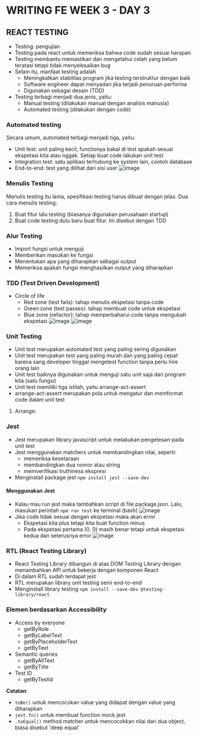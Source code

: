 # WRITING FE WEEK 3 - DAY 3
## REACT TESTING
- Testing: pengujian
- Testing pada react untuk memeriksa bahwa code sudah sesuai harapan
- Testing membantu memastikan dan mengetahui celah yang belum teratasi tetapi tidak menyelesaikan bug
- Selain itu, manfaat testing adalah
  - Meningkatkan stabilitas program jika testing terstruktur dengan baik
  - Software engineer dapat menyadari jika terjadi penuruan performa
  - Digunakan sebagai desain (TDD)
- Testing terbagi menjadi dua jenis, yaitu:
  - Manual testing (dilakukan manual dengan analisis manusia)
  - Automated testing (dilakukan dengan code)

### Automated testing
Secara umum, automated terbagi menjadi tiga, yaitu:
- Unit test: unit paling kecil, functionya bakal di test apakah sesuai ekspetasi kita atau nggak. Setiap buat code lakukan unit test
- Integration test: satu aplikasi terhubung ke system lain, contoh database
-	End-to-end: test yang dilihat dari sisi user
![image](https://user-images.githubusercontent.com/85722923/201525871-cba0f54f-3a8f-4ee9-8e56-622e2b3e2ac3.png)

### Menulis Testing
Menulis testing itu lama, spesifikasi testing harus dibuat dengan jelas. Dua cara menulis testing:
1. Buat fitur lalu testing (biasanya digunakan perusahaan startup)
2. Buat code testing dulu baru buat fitur. Ini disebut dengan TDD

### Alur Testing
- Import fungsi untuk menguji
- Memberikan masukan ke fungsi
- Menentukan apa yang diharapkan sebagai output
- Memeriksa apakah fungsi menghasilkan output yang diharapkan

### TDD (Test Driven Development)
- Circle of life
  - Red zone (test fails): tahap menulis ekspetasi tanpa code
  - Green zone (test passes): tahap membuat code untuk ekspetasi
  - Blue zone (refactor): tahap memperbaharui code tanpa mengubah ekspetasi
![image](https://user-images.githubusercontent.com/85722923/201527021-a0985bf4-4130-4db5-b3b1-22059a9a5975.png)
![image](https://user-images.githubusercontent.com/85722923/201525684-b05abf4f-ddad-4373-b205-2dd8a741c732.png)

### Unit Testing
- Unit test merupakan automated test yang paling sering digunakan
- Unit test merupakan test yang paling murah dan yang paling cepat karena sang developer tinggal mengetest function tanpa perlu hire orang lain
- Unit test baiknya digunakan untuk menguji satu unit saja dari program kita (satu fungsi)
- Unit test memiliki tiga istilah, yaitu arrange-act-assert
- arrange-act-assert merupakan pola untuk mengatur dan memformat code dalam unit test


1. Arrange: 

### Jest
- Jest merupakan library javascript untuk melakukan pengetesan pada unit test
- Jest menggunakan matchers untuk membandingkan nilai, seperti:
  - memeriksa kesetaraan
  - membandingkan dua nomor atau string
  - memverifikasi truthiness ekspresi
- Menginstall package jest `npm install jest --save-dev`

#### Menggunakan Jest
- Kalau mau run jest maka tambahkan script di file package.json. Lalu, masukan perintah `npm run test` ke terminal (bash)
![image](https://user-images.githubusercontent.com/85722923/201525424-5276d3f9-4843-4875-b42a-660747ef92b8.png)
- Jika code tidak sesuai dengan ekspetasi maka akan error
  -	Ekspetasi kita plus tetapi kita buat function minus
  - Pada ekspetasi pertama (0, 0) masih benar tetapi untuk ekspetasi kedua dan seterusnya error
![image](https://user-images.githubusercontent.com/85722923/201525497-bd03a3a2-3249-45c3-827a-6f26e97ae648.png)

### RTL (React Testing Library)
- React Testing Library dibangun di atas DOM Testing Library dengan menambahkan API untuk bekerja dengan komponen React
- Di dalam RTL sudah terdapat jest
- RTL merupakan library unit testing semi end-to-end
- Menginstall library testing `npm install --save-dev @testing-library/react`

### Elemen berdasarkan Accessibility
- Access by everyone
  - getByRole
  - getByLabelText
  - getByPlaceholderText
  - getByText
- Semantic queries
  - getByAllText
  - getByTitle
- Test ID
  - getByTestId

**Catatan**:
- `toBe()` untuk mencocokan value yang didapat dengan value yang diharapkan
- `jest.fn()` untuk membuat function mock jest
- `.toEqual()` method matcher untuk mencocokkan nilai dari dua object, biasa disebut 'deep equal'
